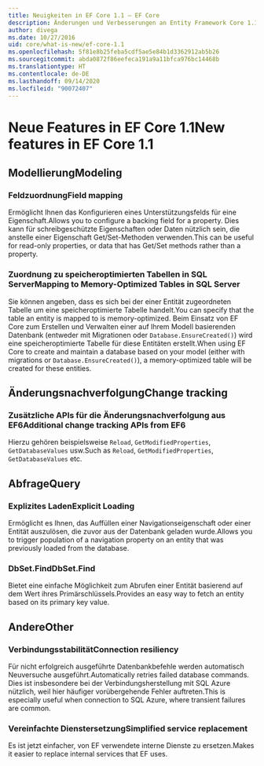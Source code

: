```yaml
---
title: Neuigkeiten in EF Core 1.1 – EF Core
description: Änderungen und Verbesserungen an Entity Framework Core 1.1
author: divega
ms.date: 10/27/2016
uid: core/what-is-new/ef-core-1.1
ms.openlocfilehash: 5f81e8b25feba5cdf5ae5e84b1d3362912ab5b26
ms.sourcegitcommit: abda0872f86eefeca191a9a11bfca976bc14468b
ms.translationtype: HT
ms.contentlocale: de-DE
ms.lasthandoff: 09/14/2020
ms.locfileid: "90072407"
---
```

# <a name="new-features-in-ef-core-11"></a><span data-ttu-id="2a789-103">Neue Features in EF Core 1.1</span><span class="sxs-lookup"><span data-stu-id="2a789-103">New features in EF Core 1.1</span></span>

## <a name="modeling"></a><span data-ttu-id="2a789-104">Modellierung</span><span class="sxs-lookup"><span data-stu-id="2a789-104">Modeling</span></span>

### <a name="field-mapping"></a><span data-ttu-id="2a789-105">Feldzuordnung</span><span class="sxs-lookup"><span data-stu-id="2a789-105">Field mapping</span></span>

<span data-ttu-id="2a789-106">Ermöglicht Ihnen das Konfigurieren eines Unterstützungsfelds für eine Eigenschaft.</span><span class="sxs-lookup"><span data-stu-id="2a789-106">Allows you to configure a backing field for a property.</span></span> <span data-ttu-id="2a789-107">Dies kann für schreibgeschützte Eigenschaften oder Daten nützlich sein, die anstelle einer Eigenschaft Get/Set-Methoden verwenden.</span><span class="sxs-lookup"><span data-stu-id="2a789-107">This can be useful for read-only properties, or data that has Get/Set methods rather than a property.</span></span>

### <a name="mapping-to-memory-optimized-tables-in-sql-server"></a><span data-ttu-id="2a789-108">Zuordnung zu speicheroptimierten Tabellen in SQL Server</span><span class="sxs-lookup"><span data-stu-id="2a789-108">Mapping to Memory-Optimized Tables in SQL Server</span></span>

<span data-ttu-id="2a789-109">Sie können angeben, dass es sich bei der einer Entität zugeordneten Tabelle um eine speicheroptimierte Tabelle handelt.</span><span class="sxs-lookup"><span data-stu-id="2a789-109">You can specify that the table an entity is mapped to is memory-optimized.</span></span> <span data-ttu-id="2a789-110">Beim Einsatz von EF Core zum Erstellen und Verwalten einer auf Ihrem Modell basierenden Datenbank (entweder mit Migrationen oder `Database.EnsureCreated()`) wird eine speicheroptimierte Tabelle für diese Entitäten erstellt.</span><span class="sxs-lookup"><span data-stu-id="2a789-110">When using EF Core to create and maintain a database based on your model (either with migrations or `Database.EnsureCreated()`), a memory-optimized table will be created for these entities.</span></span>

## <a name="change-tracking"></a><span data-ttu-id="2a789-111">Änderungsnachverfolgung</span><span class="sxs-lookup"><span data-stu-id="2a789-111">Change tracking</span></span>

### <a name="additional-change-tracking-apis-from-ef6"></a><span data-ttu-id="2a789-112">Zusätzliche APIs für die Änderungsnachverfolgung aus EF6</span><span class="sxs-lookup"><span data-stu-id="2a789-112">Additional change tracking APIs from EF6</span></span>

<span data-ttu-id="2a789-113">Hierzu gehören beispielsweise `Reload`, `GetModifiedProperties`, `GetDatabaseValues` usw.</span><span class="sxs-lookup"><span data-stu-id="2a789-113">Such as `Reload`, `GetModifiedProperties`, `GetDatabaseValues` etc.</span></span>

## <a name="query"></a><span data-ttu-id="2a789-114">Abfrage</span><span class="sxs-lookup"><span data-stu-id="2a789-114">Query</span></span>

### <a name="explicit-loading"></a><span data-ttu-id="2a789-115">Explizites Laden</span><span class="sxs-lookup"><span data-stu-id="2a789-115">Explicit Loading</span></span>

<span data-ttu-id="2a789-116">Ermöglicht es Ihnen, das Auffüllen einer Navigationseigenschaft oder einer Entität auszulösen, die zuvor aus der Datenbank geladen wurde.</span><span class="sxs-lookup"><span data-stu-id="2a789-116">Allows you to trigger population of a navigation property on an entity that was previously loaded from the database.</span></span>

### <a name="dbsetfind"></a><span data-ttu-id="2a789-117">DbSet.Find</span><span class="sxs-lookup"><span data-stu-id="2a789-117">DbSet.Find</span></span>

<span data-ttu-id="2a789-118">Bietet eine einfache Möglichkeit zum Abrufen einer Entität basierend auf dem Wert ihres Primärschlüssels.</span><span class="sxs-lookup"><span data-stu-id="2a789-118">Provides an easy way to fetch an entity based on its primary key value.</span></span>

## <a name="other"></a><span data-ttu-id="2a789-119">Andere</span><span class="sxs-lookup"><span data-stu-id="2a789-119">Other</span></span>

### <a name="connection-resiliency"></a><span data-ttu-id="2a789-120">Verbindungsstabilität</span><span class="sxs-lookup"><span data-stu-id="2a789-120">Connection resiliency</span></span>

<span data-ttu-id="2a789-121">Für nicht erfolgreich ausgeführte Datenbankbefehle werden automatisch Neuversuche ausgeführt.</span><span class="sxs-lookup"><span data-stu-id="2a789-121">Automatically retries failed database commands.</span></span> <span data-ttu-id="2a789-122">Dies ist insbesondere bei der Verbindungsherstellung mit SQL Azure nützlich, weil hier häufiger vorübergehende Fehler auftreten.</span><span class="sxs-lookup"><span data-stu-id="2a789-122">This is especially useful when connection to SQL Azure, where transient failures are common.</span></span>

### <a name="simplified-service-replacement"></a><span data-ttu-id="2a789-123">Vereinfachte Dienstersetzung</span><span class="sxs-lookup"><span data-stu-id="2a789-123">Simplified service replacement</span></span>

<span data-ttu-id="2a789-124">Es ist jetzt einfacher, von EF verwendete interne Dienste zu ersetzen.</span><span class="sxs-lookup"><span data-stu-id="2a789-124">Makes it easier to replace internal services that EF uses.</span></span>
